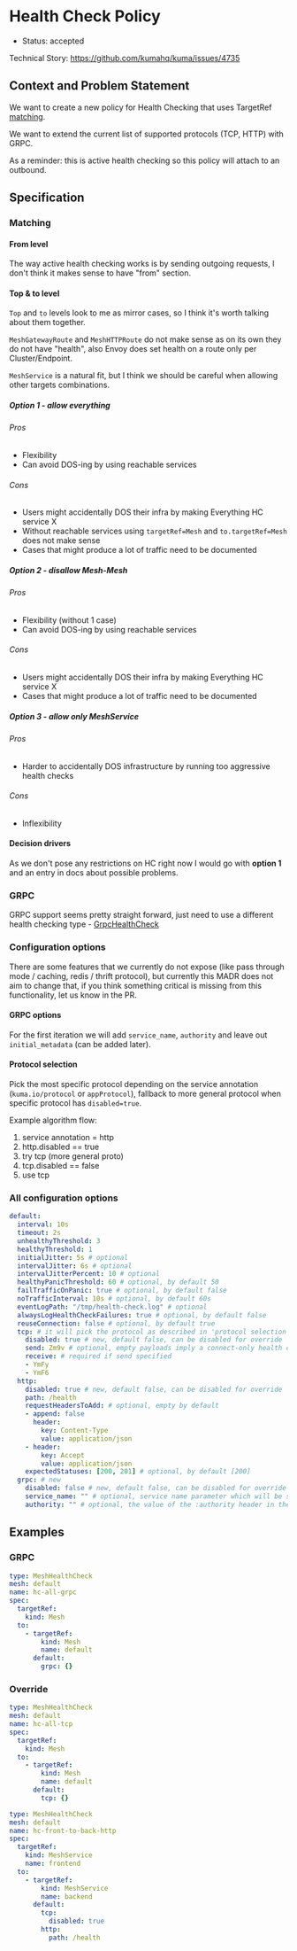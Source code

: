 # Health Check Policy

* Status: accepted

Technical Story: https://github.com/kumahq/kuma/issues/4735

## Context and Problem Statement

We want to create a new policy for Health Checking that uses TargetRef [matching](https://github.com/kumahq/kuma/blob/22c157d4adac7f518b1b49939c7e9ea4d2a1876c/docs/madr/decisions/005-policy-matching.md).

We want to extend the current list of supported protocols (TCP, HTTP) with GRPC.

As a reminder: this is active health checking so this policy will attach to an outbound.

## Specification

### Matching

#### From level

The way active health checking works is by sending outgoing requests, I don't think it makes sense to have "from" section.

#### Top & to level

`Top` and `to` levels look to me as mirror cases, so I think it's worth talking about them together.

`MeshGatewayRoute` and `MeshHTTPRoute` do not make sense as on its own they do not have "health",
also Envoy does set health on a route only per Cluster/Endpoint.

`MeshService` is a natural fit, but I think we should be careful when allowing other targets combinations.

##### Option 1 - allow everything

###### Pros

- Flexibility
- Can avoid DOS-ing by using reachable services

###### Cons

- Users might accidentally DOS their infra by making Everything HC service X
- Without reachable services using `targetRef=Mesh` and `to.targetRef=Mesh` does not make sense
- Cases that might produce a lot of traffic need to be documented

##### Option 2 - disallow Mesh-Mesh

###### Pros

- Flexibility (without 1 case)
- Can avoid DOS-ing by using reachable services

###### Cons

- Users might accidentally DOS their infra by making Everything HC service X
- Cases that might produce a lot of traffic need to be documented

##### Option 3 - allow only MeshService

###### Pros

- Harder to accidentally DOS infrastructure by running too aggressive health checks

###### Cons

- Inflexibility

#### Decision drivers

As we don't pose any restrictions on HC right now I would go with **option 1** and an entry in docs about possible problems.

### GRPC

GRPC support seems pretty straight forward,
just need to use a different health checking type - [GrpcHealthCheck](https://www.envoyproxy.io/docs/envoy/latest/api-v3/config/core/v3/health_check.proto.html?highlight=grpc_health_check#envoy-v3-api-field-config-core-v3-healthcheck-grpc-health-check)

### Configuration options

There are some features that we currently do not expose (like pass through mode / caching, redis / thrift protocol),
but currently this MADR does not aim to change that, if you think something critical is missing from this functionality,
let us know in the PR.

#### GRPC options
For the first iteration we will add `service_name`, `authority` and leave out `initial_metadata` (can be added later).

#### Protocol selection

Pick the most specific protocol depending on the service annotation (`kuma.io/protocol` or `appProtocol`),
fallback to more general protocol when specific protocol has `disabled=true`.

Example algorithm flow:

1. service annotation = http
2. http.disabled == true
3. try tcp (more general proto)
4. tcp.disabled == false
5. use tcp

### All configuration options

```yaml
default:
  interval: 10s
  timeout: 2s
  unhealthyThreshold: 3
  healthyThreshold: 1
  initialJitter: 5s # optional
  intervalJitter: 6s # optional
  intervalJitterPercent: 10 # optional
  healthyPanicThreshold: 60 # optional, by default 50
  failTrafficOnPanic: true # optional, by default false
  noTrafficInterval: 10s # optional, by default 60s
  eventLogPath: "/tmp/health-check.log" # optional
  alwaysLogHealthCheckFailures: true # optional, by default false
  reuseConnection: false # optional, by default true
  tcp: # it will pick the protocol as described in 'protocol selection' section
    disabled: true # new, default false, can be disabled for override
    send: Zm9v # optional, empty payloads imply a connect-only health check
    receive: # required if send specified
    - YmFy
    - YmF6
  http:
    disabled: true # new, default false, can be disabled for override
    path: /health
    requestHeadersToAdd: # optional, empty by default
    - append: false
      header:
        key: Content-Type
        value: application/json
    - header:
        key: Accept
        value: application/json
    expectedStatuses: [200, 201] # optional, by default [200]
  grpc: # new
    disabled: false # new, default false, can be disabled for override
    service_name: "" # optional, service name parameter which will be sent to gRPC service
    authority: "" # optional, the value of the :authority header in the gRPC health check request, by default name of the cluster this health check is associated with
```

## Examples

### GRPC

```yaml
type: MeshHealthCheck
mesh: default
name: hc-all-grpc
spec:
  targetRef:
    kind: Mesh
  to:
    - targetRef:
        kind: Mesh
        name: default
      default:
        grpc: {}
```

### Override

```yaml
type: MeshHealthCheck
mesh: default
name: hc-all-tcp
spec:
  targetRef:
    kind: Mesh
  to:
    - targetRef:
        kind: Mesh
        name: default
      default:
        tcp: {}
```

```yaml
type: MeshHealthCheck
mesh: default
name: hc-front-to-back-http
spec:
  targetRef:
    kind: MeshService
    name: frontend
  to:
    - targetRef:
        kind: MeshService
        name: backend
      default:
        tcp:
          disabled: true
        http:
          path: /health
```
